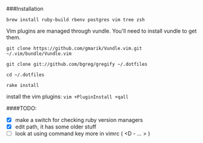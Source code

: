 ###Installation

  `brew install ruby-build rbenv postgres vim tree zsh `

  Vim plugins are managed through vundle. You'll need to install vundle to get them.
  
  `git clone https://github.com/gmarik/Vundle.vim.git ~/.vim/bundle/Vundle.vim`
  
  `git clone git://github.com/bgreg/gregify ~/.dotfiles`
  
  `cd ~/.dotfiles`
  
  `rake install`

  install the vim plugins: 
  `vim +PluginInstall +qall`

####TODO: 

- [x] make a switch for checking ruby version managers
- [x] edit path, it has some older stuff
- [ ] look at using command key more in vimrc ( <D - ... > ) 
